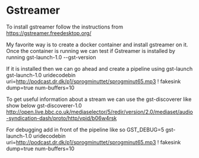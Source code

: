 # Gstreamer 
To install gstreamer follow the instructions from https://gstreamer.freedesktop.org/ 

My favorite way is to create a docker container and install gstreamer on it.
Once the container is running we can test if Gstreamer is installed by running gst-launch-1.0 --gst-version

If it is installed then we can go ahead and create a pipeline using gst-launch
gst-launch-1.0 uridecodebin uri=http://podcast.dr.dk/p1/sprogminuttet/sprogminut65.mp3 ! fakesink dump=true num-buffers=10

To get useful information about a stream we can use the gst-discoverer like show below
gst-discoverer-1.0 http://open.live.bbc.co.uk/mediaselector/5/redir/version/2.0/mediaset/audio-syndication-dash/proto/http/vpid/b06w4rsk

For debugging add in front of the pipeline like so
GST_DEBUG=5 gst-launch-1.0 uridecodebin uri=http://podcast.dr.dk/p1/sprogminuttet/sprogminut65.mp3 ! fakesink dump=true num-buffers=10
